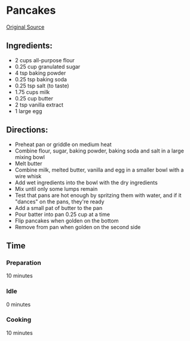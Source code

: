 # Pancakes
[Original Source](https://cafedelites.com/best-fluffy-pancakes/)

## Ingredients:
  - 2 cups all-purpose flour
  - 0.25 cup granulated sugar
  - 4 tsp baking powder
  - 0.25 tsp baking soda
  - 0.25 tsp salt (to taste)
  - 1.75 cups milk
  - 0.25 cup butter
  - 2 tsp vanilla extract
  - 1 large egg

## Directions:
  - Preheat pan or griddle on medium heat
  - Combine flour, sugar, baking powder, baking soda and salt in a large mixing bowl
  - Melt butter
  - Combine milk, melted butter, vanilla and egg in a smaller bowl with a wire whisk
  - Add wet ingredients into the bowl with the dry ingredients
  - Mix until only some lumps remain
  - Test that pans are hot enough by spritzing them with water, and if it "dances" on the pans, they're ready
  - Add a small pat of butter to the pan
  - Pour batter into pan 0.25 cup at a time
  - Flip pancakes when golden on the bottom
  - Remove from pan when golden on the second side

## Time
### Preparation
10 minutes
### Idle
0 minutes
### Cooking
10 minutes
